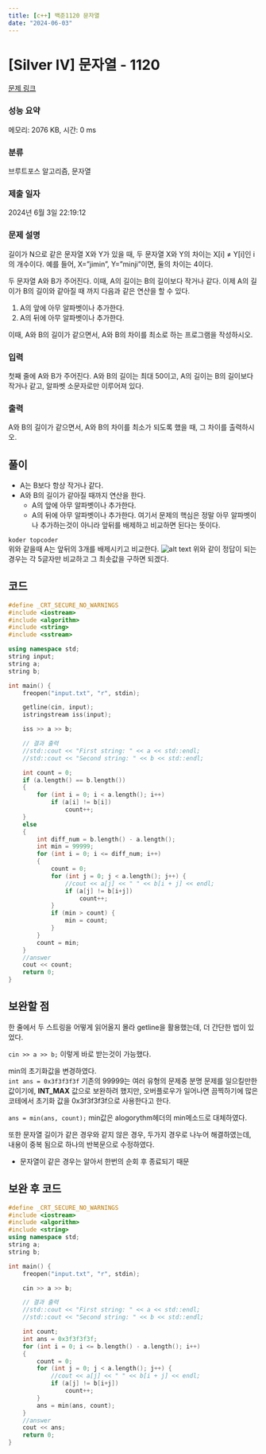 ```yaml
---
title: [c++] 백준1120 문자열
date: "2024-06-03"
---
```

# [Silver IV] 문자열 - 1120 

[문제 링크](https://www.acmicpc.net/problem/1120) 

### 성능 요약

메모리: 2076 KB, 시간: 0 ms

### 분류

브루트포스 알고리즘, 문자열

### 제출 일자

2024년 6월 3일 22:19:12

### 문제 설명

<p>길이가 N으로 같은 문자열 X와 Y가 있을 때, 두 문자열 X와 Y의 차이는 X[i] ≠ Y[i]인 i의 개수이다. 예를 들어, X=”jimin”, Y=”minji”이면, 둘의 차이는 4이다.</p>

<p>두 문자열 A와 B가 주어진다. 이때, A의 길이는 B의 길이보다 작거나 같다. 이제 A의 길이가 B의 길이와 같아질 때 까지 다음과 같은 연산을 할 수 있다.</p>

<ol>
	<li>A의 앞에 아무 알파벳이나 추가한다.</li>
	<li>A의 뒤에 아무 알파벳이나 추가한다.</li>
</ol>

<p>이때, A와 B의 길이가 같으면서, A와 B의 차이를 최소로 하는 프로그램을 작성하시오.</p>

### 입력 

 <p>첫째 줄에 A와 B가 주어진다. A와 B의 길이는 최대 50이고, A의 길이는 B의 길이보다 작거나 같고, 알파벳 소문자로만 이루어져 있다.</p>

### 출력 

 <p>A와 B의 길이가 같으면서, A와 B의 차이를 최소가 되도록 했을 때, 그 차이를 출력하시오.</p>

## 풀이
- A는 B보다 항상 작거나 같다.
- A와 B의 길이가 같아질 때까지 연산을 한다.
	- A의 앞에 아무 알파벳이나 추가한다.
	- A의 뒤에 아무 알파벳이나 추가한다.
여기서 문제의 핵심은 정말 아무 알파벳이나 추가하는것이 아니라 앞뒤를 배제하고 비교하면 된다는 뜻이다.  

```koder topcoder```  
위와 같을때 A는 앞뒤의 3개를 배제시키고 비교한다.
![alt text](image-3.png)
위와 같이 정답이 되는 경우는 각 5글자만 비교하고 그 최솟값을 구하면 되겠다.


## 코드
```cpp
#define _CRT_SECURE_NO_WARNINGS
#include <iostream>
#include <algorithm>
#include <string>
#include <sstream>

using namespace std;
string input;
string a;
string b;

int main() {
	freopen("input.txt", "r", stdin);

	getline(cin, input);
	istringstream iss(input);

	iss >> a >> b;

	// 결과 출력
	//std::cout << "First string: " << a << std::endl;
	//std::cout << "Second string: " << b << std::endl;

	int count = 0;
	if (a.length() == b.length()) 
	{
		for (int i = 0; i < a.length(); i++)
			if (a[i] != b[i]) 
				count++;
	}
	else
	{
		int diff_num = b.length() - a.length();
		int min = 99999;
		for (int i = 0; i <= diff_num; i++)
		{
			count = 0;
			for (int j = 0; j < a.length(); j++) {
				//cout << a[j] << " " << b[i + j] << endl;
				if (a[j] != b[i+j])
					count++;
			}
			if (min > count) {
				min = count;
			}
		}
		count = min;
	}
	//answer
	cout << count;
	return 0;
}
```

## 보완할 점
한 줄에서 두 스트링을 어떻게 읽어올지 몰라 getline을 활용했는데, 더 간단한 법이 있었다.

```cin >> a >> b;```
이렇게 바로 받는것이 가능했다.

min의 초기화값을 변경하였다.  
```int ans = 0x3f3f3f3f```
기존의 99999는 여러 유형의 문제중 분명 문제를 일으킬만한 값이기에,
__INT_MAX__ 값으로 보완하려 했지만, 오버플로우가 일어나면 끔찍하기에 많은 코테에서 초기화 값을 0x3f3f3f3f으로 사용한다고 한다.

```ans = min(ans, count);```
min값은 alogorythm헤더의 min메소드로 대체하였다.

또한 문자열 길이가 같은 경우와 같지 않은 경우, 두가지 경우로 나누어 해결하였는데, 내용이 중복 됨으로 하나의 반복문으로 수정하였다.
- 문자열이 같은 경우는 알아서 한번의 순회 후 종료되기 때문

## 보완 후 코드
```cpp
#define _CRT_SECURE_NO_WARNINGS
#include <iostream>
#include <algorithm>
#include <string>
using namespace std;
string a;
string b;

int main() {
	freopen("input.txt", "r", stdin);

	cin >> a >> b;

	// 결과 출력
	//std::cout << "First string: " << a << std::endl;
	//std::cout << "Second string: " << b << std::endl;

	int count;
	int ans = 0x3f3f3f3f;
	for (int i = 0; i <= b.length() - a.length(); i++)
	{
		count = 0;
		for (int j = 0; j < a.length(); j++) {
			//cout << a[j] << " " << b[i + j] << endl;
			if (a[j] != b[i+j])
				count++;
		}
		ans = min(ans, count);
	}
	//answer
	cout << ans;
	return 0;
}
```
